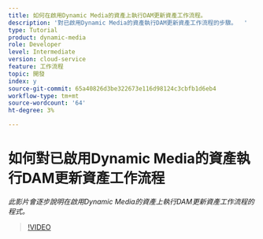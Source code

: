 ```yaml
---
title: 如何在啟用Dynamic Media的資產上執行DAM更新資產工作流程。
description: '對已啟用Dynamic Media的資產執行DAM更新資產工作流程的步驟。  '
type: Tutorial
product: dynamic-media
role: Developer
level: Intermediate
version: cloud-service
feature: 工作流程
topic: 開發
index: y
source-git-commit: 65a40826d3be322673e116d98124c3cbfb1d6eb4
workflow-type: tm+mt
source-wordcount: '64'
ht-degree: 3%

---
```




# 如何對已啟用Dynamic Media的資產執行DAM更新資產工作流程

*此影片會逐步說明在啟用Dynamic Media的資產上執行DAM更新資產工作流程的程式。*

>[!VIDEO](https://video.tv.adobe.com/v/335456?quality=9&learn=on)

